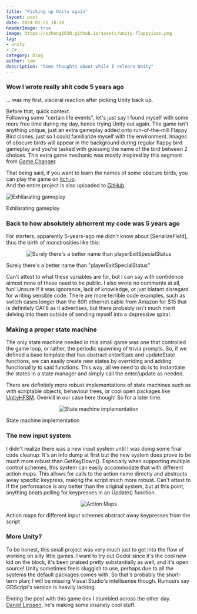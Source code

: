 ```yaml
---
title: "Picking up Unity again"
layout: post
date: 2024-01-25 18:38
headerImage: true
image: https://szheng1030.github.io/assets/unity-flappyicon.png
tag: 
- unity
- C#
category: blog
author: sam
description: "Some thoughts about while I relearn Unity"
---
```


### Wow I wrote really shit code 5 years ago

... was my first, visceral reaction after picking Unity back up.

Before that, quick context.<br>
Following some "certain life events", let's just say I found myself with some more free time during my day, hence trying Unity out again.
The game isn't anything unique, just an extra gameplay added onto run-of-the-mill Flappy Bird clones, just so I could familiarize myself with the environment.
Images of obscure birds will appear in the background during regular flappy bird gameplay and you're tasked with guessing the name of the bird between 2 choices.
This extra game mechanic was mostly inspired by this segment from [Game Changer](https://youtu.be/hjmiDzLJ9VQ?si=4wxTBQIRb3O6-kpZ&t=70).

That being said, if you want to learn the names of some obscure birds, you can play the game on [itch.io](https://lostdirectory.itch.io/flappy-trivia).<br>
And the entire project is also uploaded to [GitHub](https://github.com/szheng1030/flappy-trivia).
<div>
    <p>
        <img src="{{ site.url }}/assets/unity-ss1.png" alt="Exhilarating gameplay"/>
        <figcaption>Exhilarating gameplay</figcaption>
    </p>
</div>

### Back to how absolutely abhorrent my code was 5 years ago

For starters, apparently 5-years-ago me didn't know about \[SerializeField\], thus the birth of monstrosities like this:

<div>
    <p style="text-align:center">
        <img src="{{ site.url }}/assets/unity-ss2.png" alt="Surely there's a better name than playerExitSpecialStatus"/>
        <figcaption>Surely there's a better name than "playerExitSpecialStatus"</figcaption>
    </p>
</div>

Can't attest to what these variables are for, but I can say with confidence almost none of these need to be public.
I also wrote no comments at all, fun!
Unsure if it was ignorance, lack of knowledge, or just blatant disregard for writing sensible code.
There are more terrible code examples, such as switch cases longer than the 80ft ethernet cable from Amazon for $15 that is definitely CAT8 as it advertises, 
but there probably isn't much merit delving into them outside of sending myself into a depressive spiral.

### Making a proper state machine

The only state machine needed in this small game was one that controlled the game loop, or rather, the periodic spawning of trivia prompts.
So, if we defined a base template that has abstract enterState and updateState functions, we can easily create new states by overriding and adding functionality to said functions.
This way, all we need to do is to instantiate the states in a state manager and simply call the enter/update as needed.

There are definitely more robust implementations of state machines such as with scriptable objects, behaviour trees, or cool open packages like [UnityHFSM](https://github.com/Inspiaaa/UnityHFSM).
Overkill in our case here though! So for a later time.

<div>
    <p style="text-align:center">
        <img src="{{ site.url }}/assets/unity-ss3.jpg" alt="State machine implementation"/>
        <figcaption>State machine implementation</figcaption>
    </p>
</div>

### The new input system

I didn't realize there was a new input system until I was doing some final code cleanup.
It's an info dump at first but the new system does prove to be much more robust than GetKeyDown().
Especially when supporting multiple control schemes, this system can easily accommodate that with different action maps.
This allows for calls to the action name directly and abstracts away specific keypress, making the script much more robust.
Can't attest to if the performance is any better than the original system, but at this point, anything beats polling for keypresses in an Update() function.

<div>
    <p style="text-align:center">
        <img src="{{ site.url }}/assets/unity-ss4.jpg" alt="Action Maps"/>
        <figcaption>Action maps for different input schemes abstract away keypresses from the script</figcaption>
    </p>
</div>

### More Unity?

To be honest, this small project was very much just to get into the flow of working on silly little games.
I want to try out Godot since it's the cool new kid on the block, it's been praised pretty substantially as well, and it's open source!
Unity sometimes feels sluggish to use, perhaps due to all the systems the default packages comes with.
So that's probably the short-term plan; I will be missing Visual Studio's intellisense though. Rumours say GDScript's version is heavily lacking.

Ending the post with this game dev I stumbled across the other day.<br>
[Daniel Linssen](https://daniellinssen.games/), he's making some insanely cool stuff.